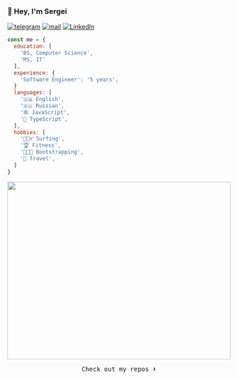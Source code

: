 ### 👋 Hey, I'm Sergei

[![telegram](https://img.shields.io/static/v1?style=flat-square&message=telegram&color=26A5E4&logo=Telegram&logoColor=FFFFFF&label=)](https://t.me/sergeynomad)
[![mail](https://img.shields.io/badge/gmail-c14438?style=flat-square&message=gmail&logo=Gmail&logoColor=white&link=mailto:ustinov.biz@gmail.com)](mailto:ustinov.biz@gmail.com)
[![Linkedln](https://img.shields.io/badge/linkedin-0077B5?style=flat-square&logo=linkedin&logoColor=white)](https://www.linkedin.com/in/sergustinov/)

```JavaScript
const me = {
  education: [
    'BS, Computer Science',
    'MS, IT'
  ],
  experience: {
    'Software Engineer': '5 years',
  }
  languages: [
    '🇬🇧 English',
    '🇷🇺 Russian',
    '🕸 JavaScript',
    '🤖 TypeScript',
  ],
  hobbies: [
    '🏄🏻‍♂️ Surfing',
    '🏆 Fitness',
    '👨🏻‍💻 Bootstrapping',
    '🧳 Travel',
  ]
}
```

<div id="header" align="center">
  <img src="https://i.kym-cdn.com/photos/images/original/001/010/572/5e5.gif" width="100%" height="400px"/>
</div>

<p align="center">
<samp>Check out my repos ⬇️</samp>
</p>
